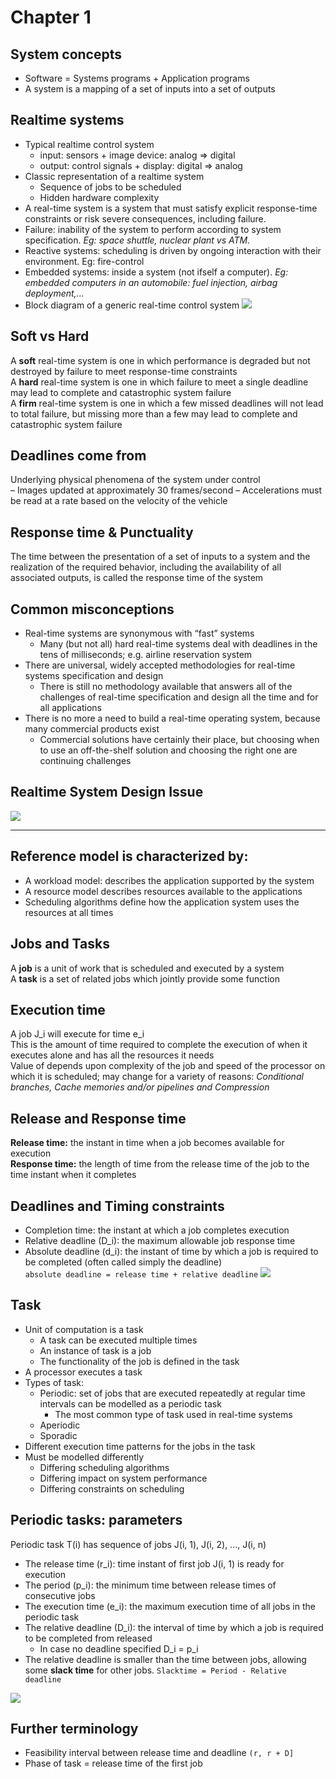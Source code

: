 # Chapter 1
## System concepts
* Software = Systems programs + Application programs
* A system is a mapping of a set of inputs into a set of outputs

## Realtime systems
* Typical realtime control system
  - input: sensors + image device: analog => digital
  - output: control signals + display: digital => analog
* Classic representation of a realtime system
	- Sequence of jobs to be scheduled
	- Hidden hardware complexity
* A real-time system is a system that must satisfy explicit response-time constraints or risk severe consequences, including failure.
* Failure: inability of the system to perform according to system specification. *Eg: space shuttle, nuclear plant vs ATM.*
* Reactive systems: scheduling is driven by ongoing interaction with their environment. Eg: fire-control
* Embedded systems: inside a system (not ifself a computer). *Eg: embedded computers in an automobile: fuel injection, airbag deployment,...*
* Block diagram of a generic real-time control system
![](/assets/img/2020-05-18-21-43-50.png)

## Soft vs Hard
A **soft** real-time system is one in which performance is degraded but not destroyed by failure to meet response-time constraints  
A **hard** real-time system is one in which failure to meet a single deadline may lead to complete and catastrophic system failure  
A **firm** real-time system is one in which a few missed deadlines will not lead to total failure, but missing more than a few may lead to complete and catastrophic system failure  

## Deadlines come from

Underlying physical phenomena of the system under control  
– Images updated at approximately 30 frames/second
– Accelerations must be read at a rate based on the velocity of
the vehicle

## Response time & Punctuality
The time between the presentation of a set of inputs to a system and the realization of the required behavior, including the availability of all associated outputs, is called the response time of the system

## Common misconceptions
* Real-time systems are synonymous with “fast” systems
  * Many (but not all) hard real-time systems deal with deadlines in the tens of milliseconds; e.g. airline reservation system
* There are universal, widely accepted methodologies for real-time systems specification and design
  * There is still no methodology available that answers all of the challenges of real-time specification and design all the time and for all applications
* There is no more a need to build a real-time operating system, because many commercial products exist
  * Commercial solutions have certainly their place, but choosing when to use an off-the-shelf solution and choosing the right one are continuing challenges

## Realtime System Design Issue
![](/assets/img/2020-05-18-22-29-48.png)

<hr>

## Reference model is characterized by:  

* A workload model: describes the application supported by the system
* A resource model describes resources available to the applications
* Scheduling algorithms define how the application
system uses the resources at all times

## Jobs and Tasks
A **job** is a unit of work that is scheduled and executed by a
system  
A **task** is a set of related jobs which jointly provide some
function
## Execution time
A job J_i will execute for time e_i  
This is the amount of time required to complete the
execution of when it executes alone and has all the resources it needs  
Value of depends upon complexity of the job and speed of
the processor on which it is scheduled; may change for a variety of reasons: *Conditional branches, Cache memories and/or pipelines and Compression*

## Release and Response time
**Release time:** the instant in time when a job becomes available for execution  
**Response time:** the length of time from the release time of the job to the time instant when it completes

## Deadlines and Timing constraints
* Completion time: the instant at which a job completes execution  
* Relative deadline (D_i): the maximum allowable job response time  
* Absolute deadline (d_i):  the instant of time by which a job is required to be completed (often called simply the deadline)  
`absolute deadline = release time + relative deadline`
![](/assets/img/2020-05-18-22-57-40.png)

## Task
* Unit of computation is a task
  * A task can be executed multiple times
  * An instance of task is a job
  * The functionality of the job is defined in the task
* A processor executes a task
* Types of task:
  * Periodic: set of jobs that are executed repeatedly at regular time intervals can be modelled as a periodic task
    * The most common type of task used in real-time systems
  * Aperiodic
  * Sporadic
* Different execution time patterns for the jobs in the task
* Must be modelled differently
  * Differing scheduling algorithms
  * Differing impact on system performance
  * Differing constraints on scheduling

## Periodic tasks: parameters
Periodic task T(i) has sequence of jobs J(i, 1), J(i, 2), ..., J(i, n)  
* The release time (r_i): time instant of first job J(i, 1) is ready for execution
* The period (p_i): the minimum time between release times of consecutive jobs
* The execution time (e_i): the maximum execution time of all jobs in the periodic task
* The relative deadline (D_i): the interval of time by which a job is required to be completed from released
  * In case no deadline specified D_i = p_i
* The relative deadline is smaller than the time between jobs, allowing some **slack time** for other jobs. `Slacktime = Period - Relative deadline`

![](/assets/img/2020-05-19-17-53-26.png)

## Further terminology
* Feasibility interval between release time and deadline `(r, r + D]`  
* Phase of task = release time of the first job